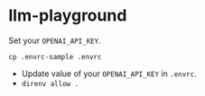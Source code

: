 # llm-playground

Set your `OPENAI_API_KEY`.

```
cp .envrc-sample .envrc
```

- Update value of your `OPENAI_API_KEY` in `.envrc`.
- `direnv allow .`
